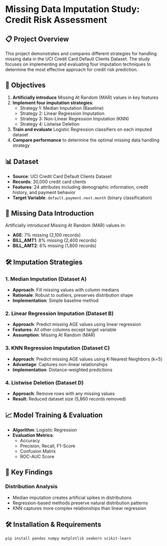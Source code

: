 # Missing Data Imputation Study: Credit Risk Assessment

## 📋 Project Overview

This project demonstrates and compares different strategies for handling missing data in the UCI Credit Card Default Clients Dataset. The study focuses on implementing and evaluating four imputation techniques to determine the most effective approach for credit risk prediction.

## 🎯 Objectives

1. **Artificially introduce** Missing At Random (MAR) values in key features
2. **Implement four imputation strategies**:
   - Strategy 1: Median Imputation (Baseline)
   - Strategy 2: Linear Regression Imputation
   - Strategy 3: Non-Linear Regression Imputation (KNN)
   - Strategy 4: Listwise Deletion
3. **Train and evaluate** Logistic Regression classifiers on each imputed dataset
4. **Compare performance** to determine the optimal missing data handling strategy

## 📊 Dataset

- **Source**: UCI Credit Card Default Clients Dataset
- **Records**: 30,000 credit card clients
- **Features**: 24 attributes including demographic information, credit history, and payment behavior
- **Target Variable**: `default.payment.next.month` (binary classification)

## 🔧 Missing Data Introduction

Artificially introduced Missing At Random (MAR) values in:
- **AGE**: 7% missing (2,100 records)
- **BILL_AMT1**: 8% missing (2,400 records)
- **BILL_AMT2**: 6% missing (1,800 records)

## 🛠️ Imputation Strategies

### 1. Median Imputation (Dataset A)
- **Approach**: Fill missing values with column medians
- **Rationale**: Robust to outliers, preserves distribution shape
- **Implementation**: Simple baseline method

### 2. Linear Regression Imputation (Dataset B)
- **Approach**: Predict missing AGE values using linear regression
- **Features**: All other columns except target variable
- **Assumption**: Missing At Random (MAR)

### 3. KNN Regression Imputation (Dataset C)
- **Approach**: Predict missing AGE values using K-Nearest Neighbors (k=5)
- **Advantage**: Captures non-linear relationships
- **Implementation**: Distance-weighted predictions

### 4. Listwise Deletion (Dataset D)
- **Approach**: Remove rows with any missing values
- **Result**: Reduced dataset size (5,860 records removed)

## 📈 Model Training & Evaluation

- **Algorithm**: Logistic Regression
- **Evaluation Metrics**:
  - Accuracy
  - Precision, Recall, F1-Score
  - Confusion Matrix
  - ROC-AUC Score

## 🚀 Key Findings

### Distribution Analysis
- Median imputation creates artificial spikes in distributions
- Regression-based methods preserve natural distribution patterns
- KNN captures more complex relationships than linear regression


## 🛠️ Installation & Requirements

```bash
pip install pandas numpy matplotlib seaborn scikit-learn


